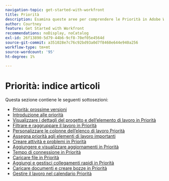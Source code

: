 ```yaml
---
navigation-topic: get-started-with-workfront
title: Priorità
description: Esamina queste aree per comprendere le Priorità in Adobe Workfront.
author: Courtney
feature: Get Started with Workfront
recommendations: noDisplay, noCatalog
exl-id: 26f13890-5d79-44b6-9cf8-70ef05e4564d
source-git-commit: a351028e7c76c92bd93a0d7f8460e644e940a256
workflow-type: tm+mt
source-wordcount: '95'
ht-degree: 1%

---
```


# Priorità: indice articoli

Questa sezione contiene le seguenti sottosezioni:

* [Priorità: prossime versioni](/help/quicksilver/workfront-basics/priorities/priorities-upcoming-releases.md)
* [Introduzione alle priorità](/help/quicksilver/workfront-basics/priorities/get-started-with-priorities.md)
* [Visualizzare i dettagli del progetto e dell’elemento di lavoro in Priorità](/help/quicksilver/workfront-basics/priorities/view-task-project-details.md)
* [Filtrare e raggruppare il lavoro in Priorità](/help/quicksilver/workfront-basics/priorities/filter-group-work-priorities.md)
* [Personalizzare le colonne dell’elenco di lavoro Priorità](/help/quicksilver/workfront-basics/priorities/customize-worklist-columns.md)
* [Assegna priorità agli elementi di lavoro importanti](/help/quicksilver/workfront-basics/priorities/prioritize-work-items.md)
* [Creare attività e problemi in Priorità](/help/quicksilver/workfront-basics/priorities/create-task-issue-priorities.md)
* [Aggiungere e visualizzare aggiornamenti in Priorità](/help/quicksilver/workfront-basics/priorities/add-view-updates-priorities.md)
* [Tempo di connessione in Priorità](/help/quicksilver/workfront-basics/priorities/log-time-priorities.md)
* [Caricare file in Priorità](/help/quicksilver/workfront-basics/priorities/upload-files-in-priorities.md)
* [Aggiungi e gestisci collegamenti rapidi in Priorità](/help/quicksilver/workfront-basics/priorities/quick-links-priorities.md)
  <!--* [Catch up on work in Priorities](/help/quicksilver/workfront-basics/priorities/catch-me-up.md)-->
* [Caricare documenti e creare bozze in Priorità](/help/quicksilver/workfront-basics/priorities/documents-and-proofs-priorities.md)
* [Gestire il lavoro nel calendario Priorità](/help/quicksilver/workfront-basics/priorities/calendar-priorities.md)